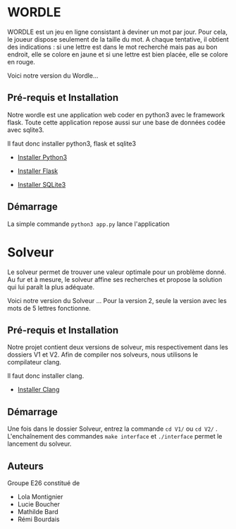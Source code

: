 # WORDLE

WORDLE est un jeu en ligne consistant à deviner un mot par jour. Pour cela, le joueur
dispose seulement de la taille du mot. A chaque tentative, il obtient des indications : si une
lettre est dans le mot recherché mais pas au bon endroit, elle se colore en jaune et si une
lettre est bien placée, elle se colore en rouge.

Voici notre version du Wordle...

## Pré-requis et Installation

Notre wordle est une application web coder en python3 avec le framework flask. Toute cette application repose aussi sur une base de données codée avec sqlite3.

Il faut donc installer python3, flask et sqlite3

* [Installer Python3](https://www.python.org/downloads/)

* [Installer Flask](https://flask.palletsprojects.com/en/2.1.x/installation/)

* [Installer SQLite3](https://www.sqlite.org/download.html)

## Démarrage

La simple commande ``python3 app.py`` lance l'application


# Solveur

Le solveur permet de trouver une valeur optimale pour un problème donné. Au fur et à mesure, le solveur affine ses recherches et propose la solution qui lui paraît la plus adéquate.

Voici notre version du Solveur ...
Pour la version 2, seule la version avec les mots de 5 lettres fonctionne.

## Pré-requis et Installation

Notre projet contient deux versions de solveur, mis respectivement dans les dossiers V1 et V2. Afin de compiler nos solveurs, nous utilisons le compilateur clang.

Il faut donc installer clang.

* [Installer Clang](http://clang.org/)

## Démarrage 

Une fois dans le dossier Solveur, entrez la commande ``cd V1/`` ou ``cd V2/`` . 
L'enchaînement des commandes ``make interface`` et ``./interface`` permet le lancement du solveur.


## Auteurs
Groupe E26 constitué de
 * Lola Montignier
 * Lucie Boucher
 * Mathilde Bard
 * Rémi Bourdais


